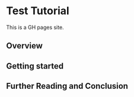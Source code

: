 # Test Tutorial

This is a GH pages site.

## Overview

## Getting started

## Further Reading and Conclusion
